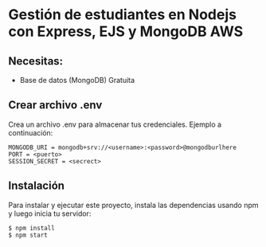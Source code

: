 # Gestión de estudiantes en Nodejs con Express, EJS y MongoDB AWS

## Necesitas:
- Base de datos (MongoDB) Gratuita

## Crear archivo .env
Crea un archivo .env para almacenar tus credenciales. Ejemplo a continuación:

```
MONGODB_URI = mongodb+srv://<username>:<password>@mongodburlhere
PORT = <puerto>
SESSION_SECRET = <secrect>
```

## Instalación
Para instalar y ejecutar este proyecto, instala las dependencias usando npm y luego inicia tu servidor:

```
$ npm install
$ npm start
```